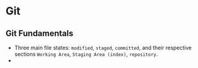 # Git

## Git Fundamentals
- Three main file states: `modified`, `staged`, `committed`, and their respective sections `Working Area`, `Staging Area (index)`, `repository`.
- 


